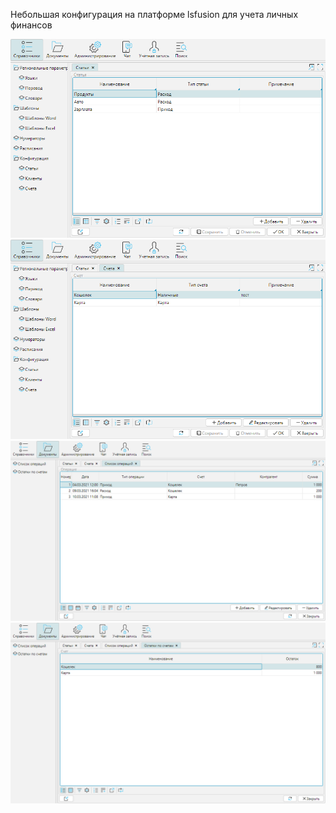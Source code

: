 Небольшая конфигурация на платформе lsfusion для учета личных финансов

![Статьи](img/statii.png)
![Статьи](img/scheta.png)
![Статьи](img/operacii.png)
![Статьи](img/ostatki.png)